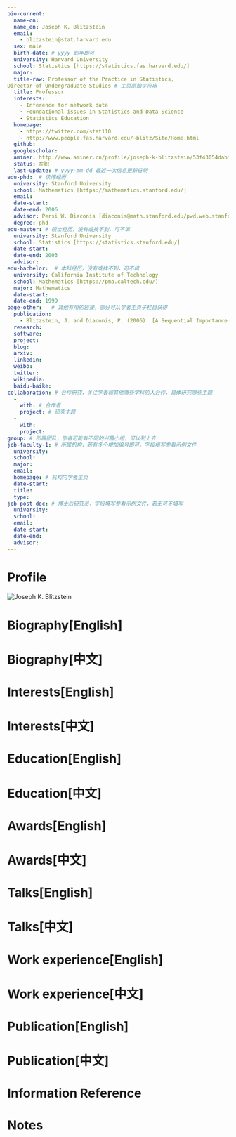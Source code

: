 ```yaml
---
bio-current:
  name-cn: 
  name_en: Joseph K. Blitzstein
  email: 
    - blitzstein@stat.harvard.edu
  sex: male
  birth-date: # yyyy 到年即可
  university: Harvard University 
  school: Statistics [https://statistics.fas.harvard.edu/]
  major: 
  title-raw: Professor of the Practice in Statistics,
Director of Undergraduate Studies # 主页原始字符串
  title: Professor
  interests: 
    - Inference for network data
    - Foundational issues in Statistics and Data Science
    - Statistics Education
  homepage: 
    - https://twitter.com/stat110
    - http://www.people.fas.harvard.edu/~blitz/Site/Home.html
  github: 
  googlescholar: 
  aminer: http://www.aminer.cn/profile/joseph-k-blitzstein/53f43054dabfaedd74d5bf52
  status: 在职
  last-update: # yyyy-mm-dd 最近一次信息更新日期
edu-phd:  # 读博经历
  university: Stanford University
  school: Mathematics [https://mathematics.stanford.edu/]
  email: 
  date-start: 
  date-end: 2006
  advisor: Persi W. Diaconis [diaconis@math.stanford.edu/pwd.web.stanford.edu]
  degree: phd
edu-master: # 硕士经历，没有或找不到，可不填
  university: Stanford University
  school: Statistics [https://statistics.stanford.edu/]
  date-start: 
  date-end: 2003
  advisor:
edu-bachelor:  # 本科经历，没有或找不到，可不填
  university: California Institute of Technology
  school: Mathematics [https://pma.caltech.edu/]
  major: Mathematics
  date-start: 
  date-end: 1999
page-other:   # 其他有用的链接，部分可从学者主页子栏目获得
  publication: 
    - Blitzstein, J. and Diaconis, P. (2006). [A Sequential Importance Sampling Algorithm for Generating Random Graphs with Prescribed Degrees](http://www.people.fas.harvard.edu/~blitz/BlitzsteinDiaconisGraphAlgorithm.pdf), submitted.
  research: 
  software: 
  project: 
  blog: 
  arxiv: 
  linkedin: 
  weibo:
  twitter:
  wikipedia:
  baidu-baike:
collaboration: # 合作研究，关注学者和其他哪些学科的人合作，具体研究哪些主题
  - 
    with: # 合作者
    project: # 研究主题
  - 
    with: 
    project: 
group: # 所属团队，学者可能有不同的兴趣小组，可以列上去
job-faculty-1: # 所属机构，若有多个增加编号即可，字段填写参看示例文件
  university: 
  school: 
  major: 
  email: 
  homepage: # 机构内学者主页
  date-start: 
  title: 
  type: 
job-post-doc: # 博士后研究员，字段填写参看示例文件，若无可不填写
  university: 
  school: 
  email: 
  date-start: 
  date-end: 
  advisor: 
---
```


# Profile

![Joseph K. Blitzstein](https://static.hwpi.harvard.edu/files/styles/profile_full/public/statistics-2/files/blitzstein_1_0.jpg?m=1629487619&itok=H44T7i96)

# Biography[English]

# Biography[中文]

# Interests[English]

# Interests[中文]

# Education[English]

# Education[中文]

# Awards[English]

# Awards[中文]

# Talks[English]

# Talks[中文]

# Work experience[English]

# Work experience[中文]

# Publication[English]

# Publication[中文]

# Information Reference

# Notes